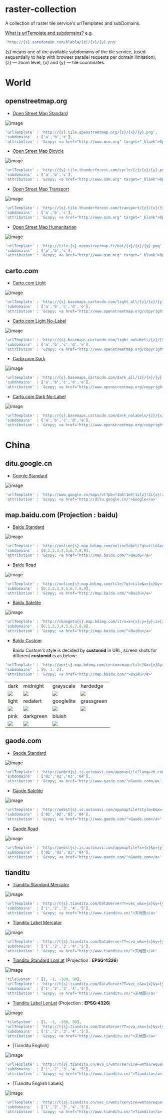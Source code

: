 # raster-collection
A collection of raster tile service's urlTemplates and subDomains.

[What is urlTemplate and subdomains?](http://leafletjs.com/reference.html#url-template) e.g.

```javascript
'http://{s}.somedomain.com/blabla/{z}/{x}/{y}.png'
```
{s} means one of the available subdomains of the tile service, (used sequentially to help with browser parallel requests per domain limitation), {z} — zoom level, {x} and {y} — tile coordinates.

# World

## openstreetmap.org

* [Open Street Map Standard](http://www.openstreetmap.org) 

![image](https://github.com/maptalks/raster-collection/raw/master/screenshots/osm-standard.png)

```javascript
'urlTemplate' : 'http://{s}.tile.openstreetmap.org/{z}/{x}/{y}.png',
'subdomains'  : ['a','b','c'],
'attribution' : '&copy; <a href="http://www.osm.org" target="_blank">OpenStreetMap</a> contributors'
```

* [Open Street Map Bicycle](http://www.openstreetmap.org/#layers=C) 

![image](https://github.com/maptalks/raster-collection/raw/master/screenshots/osm-cycle.png)

```javascript
'urlTemplate' : 'http://{s}.tile.thunderforest.com/cycle/{z}/{x}/{y}.png',
'subdomains'  : ['a','b','c'],
'attribution' : '&copy; <a href="http://www.osm.org" target="_blank">OpenStreetMap</a> contributors'
```

* [Open Street Map Transport](http://www.openstreetmap.org/#layers=T) 

![image](https://github.com/maptalks/raster-collection/raw/master/screenshots/osm-transport.png)
```javascript
'urlTemplate' : 'http://{s}.tile.thunderforest.com/transport/{z}/{x}/{y}.png',
'subdomains'  : ['a','b','c'],
'attribution' : '&copy; <a href="http://www.osm.org" target="_blank">OpenStreetMap</a> contributors'
```

* [Open Street Map Humanitarian](http://www.openstreetmap.org/#layers=H) 

![image](https://github.com/maptalks/raster-collection/raw/master/screenshots/osm-human.png)
```javascript
'urlTemplate' : 'http://tile-{s}.openstreetmap.fr/hot/{z}/{x}/{y}.png',
'subdomains'  : ['a','b','c'],
'attribution' : '&copy; <a href="http://www.osm.org" target="_blank">OpenStreetMap</a> contributors'
```

## carto.com

* [Carto.com Light](http://www.carto.com) 

![image](https://github.com/maptalks/raster-collection/raw/master/screenshots/carto-light.png)
```javascript
'urlTemplate' : 'http://{s}.basemaps.cartocdn.com/light_all/{z}/{x}/{y}.png',
'subdomains'  : ['a','b','c','d','e'],
'attribution' : '&copy; <a href="http://www.openstreetmap.org/copyright">OpenStreetMap</a> contributors, &copy; <a href="https://carto.com/attributions">CARTO</a>'
```

* [Carto.com Light No-Label](http://www.carto.com) 

![image](https://github.com/maptalks/raster-collection/raw/master/screenshots/carto-light-nolabel.png)
```javascript
'urlTemplate' : 'http://{s}.basemaps.cartocdn.com/light_nolabels/{z}/{x}/{y}.png',
'subdomains'  : ['a','b','c','d','e'],
'attribution' : '&copy; <a href="http://www.openstreetmap.org/copyright">OpenStreetMap</a> contributors, &copy; <a href="https://carto.com/attributions">CARTO</a>'
```

* [Carto.com Dark](http://www.carto.com) 

![image](https://github.com/maptalks/raster-collection/raw/master/screenshots/carto-dark.png)
```javascript
'urlTemplate' : 'http://{s}.basemaps.cartocdn.com/dark_all/{z}/{x}/{y}.png',
'subdomains'  : ['a','b','c','d','e'],
'attribution' : '&copy; <a href="http://www.openstreetmap.org/copyright">OpenStreetMap</a> contributors, &copy; <a href="https://carto.com/attributions">CARTO</a>'
```

* [Carto.com Dark No-Label](http://www.carto.com) 

![image](https://github.com/maptalks/raster-collection/raw/master/screenshots/carto-dark-nolabel.png)
```javascript
'urlTemplate' : 'http://{s}.basemaps.cartocdn.com/dark_nolabels/{z}/{x}/{y}.png',
'subdomains'  : ['a','b','c','d','e'],
'attribution' : '&copy; <a href="http://www.openstreetmap.org/copyright">OpenStreetMap</a> contributors, &copy; <a href="https://carto.com/attributions">CARTO</a>'
```

# China

## ditu.google.cn

* [Google Standard](http://ditu.google.cn)

![image](https://github.com/maptalks/raster-collection/raw/master/screenshots/google-cn-standard.png)
```javascript
'urlTemplate' : 'http://www.google.cn/maps/vt?pb=!1m5!1m4!1i{z}!2i{x}!3i{y}!4i256!2m3!1e0!2sm!3i342009817!3m9!2sen-US!3sCN!5e18!12m1!1e47!12m3!1e37!2m1!1ssmartmaps!4e0&token=32965',
'attribution' : '&copy; <a href="http://ditu.google.cn/">Google</a>'
```

## map.baidu.com (Projection : **baidu**)

* [Baidu Standard](http://map.baidu.com)

![image](https://github.com/maptalks/raster-collection/raw/master/screenshots/baidu-standard.png)
```javascript
'urlTemplate' : 'http://online{s}.map.bdimg.com/onlinelabel/?qt=tile&x={x}&y={y}&z={z}&styles=pl&scaler=1&p=1',
'subdomains'  : [0,1,2,3,4,5,6,7,8,9],
'attribution' : '&copy; <a href="http://map.baidu.com/">Baidu</a>'
```

* [Baidu Road](http://map.baidu.com)

![image](https://github.com/maptalks/raster-collection/raw/master/screenshots/baidu-road.png)
```javascript
'urlTemplate' : 'http://online{s}.map.bdimg.com/tile/?qt=tile&x={x}&y={y}&z={z}&styles=sl&v=020',
'subdomains'  : [0,1,2,3,4,5,6,7,8,9],
'attribution' : '&copy; <a href="http://map.baidu.com/">Baidu</a>'
```

* [Baidu Satelite](http://map.baidu.com)

![image](https://github.com/maptalks/raster-collection/raw/master/screenshots/baidu-sat.png)
```javascript
'urlTemplate' : 'http://shangetu{s}.map.bdimg.com/it/u=x={x};y={y};z={z};v=009;type=sate&fm=46',
'subdomains'  : [0,1,2,3,4,5,6,7,8,9],
'attribution' : '&copy; <a href="http://map.baidu.com/">Baidu</a>'
```

* [Baidu Custom](http://map.baidu.com)

  Baidu Custom's style is decided by **customid** in URL, screen shots for different **customid** is as below:

```javascript
'urlTemplate' : 'http://api{s}.map.bdimg.com/customimage/tile?&x={x}&y={y}&z={z}&scale=1&customid={customid}',
'subdomains'  : [0, 1, 2],
'attribution' : '&copy; <a href="http://map.baidu.com/">Baidu</a>'
```

<div>
<table><tbody>
    <tr>
        <td>dark</td>
        <td>midnight</td>
        <td>grayscale</td>
        <td>hardedge</td>
    </tr>
    <tr>
        <td><img src="https://github.com/maptalks/raster-collection/raw/master/screenshots/bd-c-dark.png"></td>
        <td><img src="https://github.com/maptalks/raster-collection/raw/master/screenshots/bd-c-midnight.png"></td>
        <td><img src="https://github.com/maptalks/raster-collection/raw/master/screenshots/bd-c-grayscale.png"></td>
        <td><img src="https://github.com/maptalks/raster-collection/raw/master/screenshots/bd-c-hardedge.png"></td>
    </tr>
    <tr>        
        <td>light</td>
        <td>redalert</td>
        <td>googlelite</td>
        <td>grassgreen</td>
    </tr>
    <tr>
        <td><img src="https://github.com/maptalks/raster-collection/raw/master/screenshots/bd-c-light.png"></td>
        <td><img src="https://github.com/maptalks/raster-collection/raw/master/screenshots/bd-c-redalert.png"></td>
        <td><img src="https://github.com/maptalks/raster-collection/raw/master/screenshots/bd-c-googlelite.png"></td>
        <td><img src="https://github.com/maptalks/raster-collection/raw/master/screenshots/bd-c-grassgreen.png"></td>
    </tr>
    <tr>        
        <td>pink</td>
        <td>darkgreen</td>
        <td>bluish</td>
        <td></td>
    </tr>
    <tr>
        <td><img src="https://github.com/maptalks/raster-collection/raw/master/screenshots/bd-c-pink.png"></td>
        <td><img src="https://github.com/maptalks/raster-collection/raw/master/screenshots/bd-c-darkgreen.png"></td>
        <td><img src="https://github.com/maptalks/raster-collection/raw/master/screenshots/bd-c-bluish.png"></td>
        <td></td>
    </tr>
</tbody></table>
</div>


## gaode.com

* [Gaode Standard](http://www.gaode.com)

![image](https://github.com/maptalks/raster-collection/raw/master/screenshots/gaode-standard.png)
```javascript
'urlTemplate' : 'http://webrd{s}.is.autonavi.com/appmaptile?lang=zh_cn&size=1&scale=1&style=8&x={x}&y={y}&z={z}',
'subdomains'  : ['01','02','03','04'],
'attribution' : '&copy; <a href="http://www.gaode.com/">Gaode.com</a>'
```

* [Gaode Satelite](http://www.gaode.com)

![image](https://github.com/maptalks/raster-collection/raw/master/screenshots/gaode-sat.png)
```javascript
'urlTemplate' : 'http://webst{s}.is.autonavi.com/appmaptile?style=6&x={x}&y={y}&z={z}',            
'subdomains'  : ['01','02','03','04'],
'attribution' : '&copy; <a href="http://www.gaode.com/">Gaode.com</a>'
```

* [Gaode Road](http://www.gaode.com)

![image](https://github.com/maptalks/raster-collection/raw/master/screenshots/gaode-road.png)
```javascript
'urlTemplate' : 'http://webst{s}.is.autonavi.com/appmaptile?x={x}&y={y}&z={z}&lang=zh_cn&size=1&scale=1&style=8',
'subdomains'  : ['01','02','03','04'],
'attribution' : '&copy; <a href="http://www.gaode.com/">Gaode.com</a>'
```

## tianditu

* [Tianditu Standard Mercator](http://www.tianditu.cn)

![image](https://github.com/maptalks/raster-collection/raw/master/screenshots/tdt-standard.png)

```javascript
'urlTemplate' : 'http://t{s}.tianditu.com/DataServer?T=vec_w&x={x}&y={y}&l={z}',
'subdomains'  : ['1','2','3','4','5'],
'attribution' : '&copy; <a href="http://www.tianditu.cn/">天地图</a>'
```

* [Tianditu Label Mercator](http://www.tianditu.cn)

![image](https://github.com/maptalks/raster-collection/raw/master/screenshots/tdt-label.png)

```javascript
'urlTemplate' : 'http://t{s}.tianditu.com/DataServer?T=cva_w&x={x}&y={y}&l={z}',
'subdomains'  : ['1','2','3','4','5'],
'attribution' : '&copy; <a href="http://www.tianditu.cn/">天地图</a>'
```

* [Tianditu Standard LonLat](http://www.tianditu.cn) (Projection : **EPSG:4326**)

![image](https://github.com/maptalks/raster-collection/raw/master/screenshots/tdt-4326-standard.png)

```javascript
'tileSystem'  : [1, -1, -180, 90],
'urlTemplate' : 'http://t{s}.tianditu.com/DataServer?T=vec_c&x={x}&y={y}&l={z}',
'subdomains'  : ['1','2','3','4','5'],
'attribution' : '&copy; <a href="http://www.tianditu.cn/">天地图</a>'
```

* [Tianditu Label LonLat](http://www.tianditu.cn) (Projection : **EPSG:4326**)

![image](https://github.com/maptalks/raster-collection/raw/master/screenshots/tdt-4326-label.png)

```javascript
'tileSystem'  : [1, -1, -180, 90],
'urlTemplate' : 'http://t{s}.tianditu.com/DataServer?T=cva_c&x={x}&y={y}&l={z}',
'subdomains'  : ['1','2','3','4','5'],
'attribution' : '&copy; <a href="http://www.tianditu.cn/">天地图</a>'
```

* [Tianditu English]

![image](https://github.com/maptalks/raster-collection/raw/master/screenshots/tdt-eng-4326-base.png)

```javascript
'urlTemplate' : 'http://t{s}.tianditu.cn/eva_c/wmts?service=wmts&request=GetTile&version=1.0.0&LAYER=eva&tileMatrixSet=c&TileMatrix={z}&TileRow={y}&TileCol={x}&style=default&format=tiles',
'subdomains'  : ['1','2','3','4','5'],
'attribution' : '&copy; <a href="http://www.tianditu.cn/">Tianditu</a>'
```

* [Tianditu English Labels]

![image](https://github.com/maptalks/raster-collection/raw/master/screenshots/tdt-eng-4326-label.png)

```javascript
'urlTemplate' : 'http://t{s}.tianditu.cn/vec_c/wmts?service=wmts&request=GetTile&version=1.0.0&LAYER=vec&tileMatrixSet=c&TileMatrix={z}&TileRow={y}&TileCol={x}&style=default&format=tiles',
'subdomains'  : ['1','2','3','4','5'],
'attribution' : '&copy; <a href="http://www.tianditu.cn/">Tianditu</a>'
```